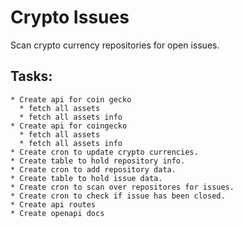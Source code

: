 # Crypto Issues

Scan crypto currency repositories for open issues. 

## Tasks:
    * Create api for coin gecko
      * fetch all assets
      * fetch all assets info
    * Create api for coingecko
      * fetch all assets
      * fetch all assets info
    * Create cron to update crypto currencies.
    * Create table to hold repository info.
    * Create cron to add repository data.
    * Create table to hold issue data.
    * Create cron to scan over repositores for issues.
    * Create cron to check if issue has been closed.
    * Create api routes
    * Create openapi docs